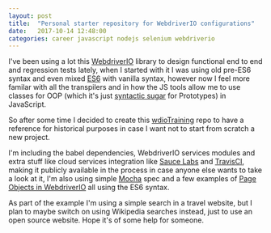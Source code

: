 ```yaml
---
layout: post
title:  "Personal starter repository for WebdriverIO configurations"
date:   2017-10-14 12:48:00
categories: career javascript nodejs selenium webdriverio
---
```

I've been using a lot this [WebdriverIO](http://webdriver.io) library to design functional end to end and regression tests
lately, when I started with it I was using old pre-ES6 syntax and even mixed [ES6](http://exploringjs.com/es6/) with vanilla syntax, however now I feel more familar with all the transpilers and in how the JS tools allow me to
use classes for OOP (which it's just [syntactic sugar](https://developer.mozilla.org/en-US/docs/Web/JavaScript/Reference/Classes) for Prototypes) in JavaScript.

So after some time I decided to create this [wdioTraining](https://github.com/izaac/wdioTraining) repo to have a reference for historical purposes in case I want not to start from scratch a new project.

I'm including the babel dependencies, WebdriverIO services modules and extra stuff like cloud services integration like [Sauce Labs](https://saucelabs.com) and [TravisCI](https://travis-ci.org), making it publicly available in the process in case anyone else wants to take a look at it, I'm also using simple [Mocha](http://mochajs.org) spec and a few examples of [Page Objects in WebdriverIO](https://github.com/webdriverio/webdriverio/issues/356) all using the ES6 syntax.

As part of the example I'm using a simple search in a travel website, but I plan to maybe switch on using Wikipedia searches instead, just to use an open source website. Hope it's of some help for someone.